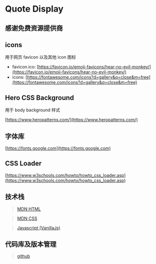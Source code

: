 # Quote Display

## 感谢免费资源提供商

## icons

用于网页 favicon 以及其他 icon 图标

- favicon.ico: [https://favicon.io/emoji-favicons/hear-no-evil-monkey/](https://favicon.io/emoji-favicons/hear-no-evil-monkey/)
- icons: [https://fontawesome.com/icons?d=gallery&q=close&m=free](https://fontawesome.com/icons?d=gallery&q=close&m=free)

## Hero CSS Background

用于 body background 样式

[https://www.heropatterns.com/](https://www.heropatterns.com/)

## 字体库

[https://fonts.google.com](https://fonts.google.com)

## CSS Loader

[https://www.w3schools.com/howto/howto_css_loader.asp](https://www.w3schools.com/howto/howto_css_loader.asp)

## 技术栈

> [MDN HTML](https://developer.mozilla.org/zh-CN/docs/Learn/HTML)

> [MDN CSS](https://developer.mozilla.org/zh-CN/docs/Learn/CSS)

> [Javascript (VanillaJs)](https://developer.mozilla.org/zh-CN/docs/Learn/JavaScript)

## 代码库及版本管理

> [github](https://github.com/)
